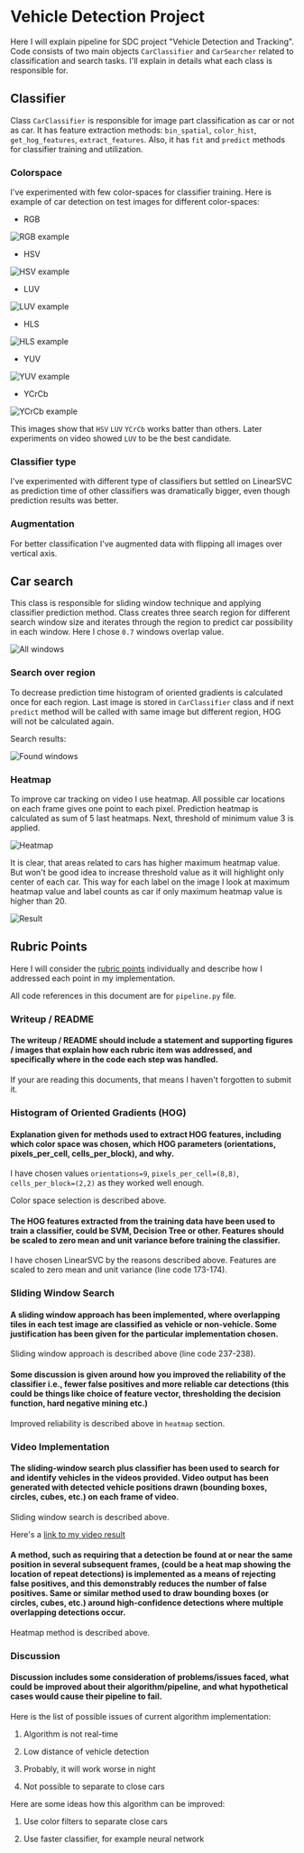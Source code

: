 # **Vehicle Detection Project**


Here I will explain pipeline for SDC project "Vehicle Detection and Tracking". Code consists of two main objects `CarClassifier` and `CarSearcher` related to classification and search tasks. I'll explain in details what each class is responsible for.

## Classifier

Class `CarClassifier` is responsible for image part classification as car or not as car. It has feature extraction methods: `bin_spatial`, `color_hist`, `get_hog_features`, `extract_features`. Also, it has `fit` and `predict` methods for classifier training and utilization.

### Colorspace

I've experimented with few color-spaces for classifier training. Here is example of car detection on test images for different color-spaces:

* RGB

![RGB example][image_RGB_example]

* HSV

![HSV example][image_HSV_example]

* LUV

![LUV example][image_LUV_example]

* HLS

![HLS example][image_HLS_example]

* YUV

![YUV example][image_YUV_example]

* YCrCb

![YCrCb example][image_YCrCb_example]

This images show that `HSV` `LUV` `YCrCb` works batter than others. Later experiments on video showed `LUV` to be the best candidate.

### Classifier type

I've experimented with different type of classifiers but settled on LinearSVC as prediction time of other classifiers was dramatically bigger, even though prediction results was better.

### Augmentation

For better classification I've augmented data with flipping all images over vertical axis.


## Car search

This class is responsible for sliding window technique and applying classifier prediction method. Class creates three search region for different search window size and iterates through the region to predict car possibility in each window. Here I chose `0.7` windows overlap value.

![All windows][image_all_windows]


### Search over region

To decrease prediction time histogram of oriented gradients is calculated once for each region. Last image is stored in `CarClassifier` class and if next `predict` method will be called with same image but different region, HOG will not be calculated again.

Search results:

![Found windows][image_windows]

### Heatmap

To improve car tracking on video I use heatmap. All possible car locations on each frame gives one point to each pixel. Prediction heatmap is calculated as sum of 5 last heatmaps. Next, threshold of minimum value 3 is applied.

![Heatmap][image_heatmap]

It is clear, that areas related to cars has higher maximum heatmap value. But won't be good idea to increase threshold value as it will highlight only center of each car. This way for each label on the image I look at maximum heatmap value and label counts as car if only maximum heatmap value is higher than 20.

![Result][image_result]


## Rubric Points

Here I will consider the [rubric points](https://review.udacity.com/#!/rubrics/513/view) individually and describe how I addressed each point in my implementation.

All code references in this document are for `pipeline.py` file.

### Writeup / README

#### The writeup / README should include a statement and supporting figures / images that explain how each rubric item was addressed, and specifically where in the code each step was handled.

If your are reading this documents, that means I haven't forgotten to submit it.

### Histogram of Oriented Gradients (HOG)

#### Explanation given for methods used to extract HOG features, including which color space was chosen, which HOG parameters (orientations, pixels_per_cell, cells_per_block), and why.

I have chosen values `orientations=9`, `pixels_per_cell=(8,8)`, `cells_per_block=(2,2)` as they worked well enough.

Color space selection is described above.

#### The HOG features extracted from the training data have been used to train a classifier, could be SVM, Decision Tree or other. Features should be scaled to zero mean and unit variance before training the classifier.

I have chosen LinearSVC by the reasons described above. Features are scaled to zero mean and unit variance (line code 173-174).

### Sliding Window Search

#### A sliding window approach has been implemented, where overlapping tiles in each test image are classified as vehicle or non-vehicle. Some justification has been given for the particular implementation chosen.

Sliding window approach is described above (line code 237-238).

#### Some discussion is given around how you improved the reliability of the classifier i.e., fewer false positives and more reliable car detections (this could be things like choice of feature vector, thresholding the decision function, hard negative mining etc.)

Improved reliability is described above in `heatmap` section.

### Video Implementation

#### The sliding-window search plus classifier has been used to search for and identify vehicles in the videos provided. Video output has been generated with detected vehicle positions drawn (bounding boxes, circles, cubes, etc.) on each frame of video.

Sliding window search is described above.

Here's a [link to my video result](./project_video_res.mp4)

#### A method, such as requiring that a detection be found at or near the same position in several subsequent frames, (could be a heat map showing the location of repeat detections) is implemented as a means of rejecting false positives, and this demonstrably reduces the number of false positives. Same or similar method used to draw bounding boxes (or circles, cubes, etc.) around high-confidence detections where multiple overlapping detections occur.

Heatmap method is described above.

### Discussion

#### Discussion includes some consideration of problems/issues faced, what could be improved about their algorithm/pipeline, and what hypothetical cases would cause their pipeline to fail.

Here is the list of possible issues of current algorithm implementation:

1. Algorithm is not real-time

1. Low distance of vehicle detection

1. Probably, it will work worse in night

1. Not possible to separate to close cars

Here are some ideas how this algorithm can be improved:

1. Use color filters to separate close cars

2. Use faster classifier, for example neural network



[//]: # (Image References)

[image_RGB_example]: ./writeup_img/exRGB.png "RGB example"
[image_HSV_example]: ./writeup_img/exHSV.png "HSV example"
[image_LUV_example]: ./writeup_img/exLUV.png "LUV example"
[image_HLS_example]: ./writeup_img/exHLS.png "HLS example"
[image_YUV_example]: ./writeup_img/exYUV.png "YUV example"
[image_YCrCb_example]: ./writeup_img/exYCrCb.png "YCrCb example"
[image_all_windows]: ./writeup_img/windows.png "All windows"
[image_windows]: ./writeup_img/windows1.png "Found windows"
[image_heatmap]: ./writeup_img/heatmap.png "Heatmap"
[image_result]: ./writeup_img/result.png "Result"
